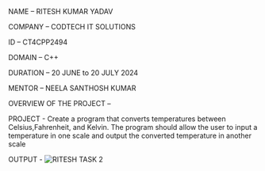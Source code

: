 NAME – RITESH KUMAR YADAV

COMPANY – CODTECH IT SOLUTIONS

ID – CT4CPP2494

DOMAIN – C++

DURATION – 20 JUNE to 20 JULY 2024

MENTOR – NEELA SANTHOSH KUMAR

OVERVIEW OF THE PROJECT –

PROJECT - Create a program that converts temperatures between Celsius,Fahrenheit, and Kelvin. The program should allow the user to
input a temperature in one scale and output the converted temperature in another scale

OUTPUT - ![RITESH TASK 2](https://github.com/user-attachments/assets/7c1b4d4c-30b0-4574-9ef1-946868698380)

